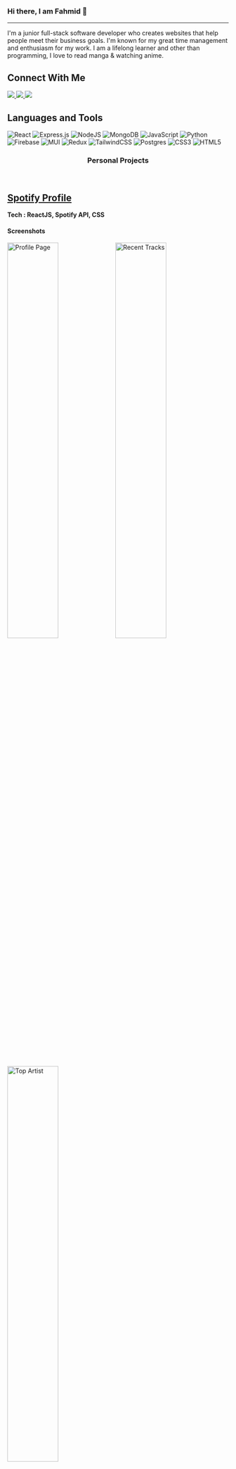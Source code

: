 ### Hi there, I am Fahmid 👋

---

I'm a junior full-stack software developer who creates websites that help people meet their business goals. I'm known for my great time management and enthusiasm for my work. I am a lifelong learner and other than programming, I love to read manga & watching anime.

<h2>Connect With Me</h2>



<a href="mailto:fahmidsakib97@gmail.com">
  <img src="https://img.shields.io/badge/Gmail-D14836?style=for-the-badge&logo=gmail&logoColor=white">
</a> 
<a href="https://linkedin.com/in/fahmidsakib">
  <img src="https://img.shields.io/badge/Linkedin-0A66C2?style=for-the-badge&logo=linkedin&logoColor=white">
</a> 

<a href="https://twitter.com/fahmidsakib">
  <img src="https://img.shields.io/badge/Twitter-1DA1F2?style=for-the-badge&logo=twitter&logoColor=white">
</a> 


## Languages and Tools

![React](https://img.shields.io/badge/react-%2320232a.svg?style=for-the-badge&logo=react&logoColor=%2361DAFB) 
![Express.js](https://img.shields.io/badge/express.js-%23404d59.svg?style=for-the-badge&logo=express&logoColor=%2361DAFB) 
![NodeJS](https://img.shields.io/badge/node.js-6DA55F?style=for-the-badge&logo=node.js&logoColor=white) 
![MongoDB](https://img.shields.io/badge/MongoDB-%234ea94b.svg?style=for-the-badge&logo=mongodb&logoColor=white) 
![JavaScript](https://img.shields.io/badge/javascript-%23323330.svg?style=for-the-badge&logo=javascript&logoColor=%23F7DF1E) 
![Python](https://img.shields.io/badge/python-3670A0?style=for-the-badge&logo=python&logoColor=ffdd54) 
![Firebase](https://img.shields.io/badge/firebase-%23039BE5.svg?style=for-the-badge&logo=firebase) 
![MUI](https://img.shields.io/badge/MUI-%230081CB.svg?style=for-the-badge&logo=material-ui&logoColor=white) 
![Redux](https://img.shields.io/badge/redux-%23593d88.svg?style=for-the-badge&logo=redux&logoColor=white) 
![TailwindCSS](https://img.shields.io/badge/tailwindcss-%2338B2AC.svg?style=for-the-badge&logo=tailwind-css&logoColor=white) 
![Postgres](https://img.shields.io/badge/postgres-%23316192.svg?style=for-the-badge&logo=postgresql&logoColor=white) 
![CSS3](https://img.shields.io/badge/css3-%231572B6.svg?style=for-the-badge&logo=css3&logoColor=white) 
![HTML5](https://img.shields.io/badge/html5-%23E34F26.svg?style=for-the-badge&logo=html5&logoColor=white) 


### <p align=center >Personal Projects</p>
<br/>

## <a href="https://spotify-profile-fahmid.vercel.app/">Spotify Profile</a>
**Tech : ReactJS, Spotify API, CSS**

#### Screenshots
<div style="dispaly: flex: justify-content: center">
<img src = "https://user-images.githubusercontent.com/70453428/193205274-ec4a7797-2cfc-4367-859a-107cc1f1a60d.png" alt = "Profile Page" width="48%"/> 
<img src = "https://user-images.githubusercontent.com/70453428/193205376-2c82520f-027e-4542-a548-0def0cb35b12.png" alt = "Recent Tracks" width= "48%"/> 
<img src = "https://user-images.githubusercontent.com/70453428/193205560-60348396-fb08-45f9-8ef3-7eccbbb43a0e.png" alt = "Top Artist" width= "48%"/>
 </div>
 <br/>
 
 
 ## <a href="https://kahoot-fs.vercel.app/">Kahoot</a>
**Tech : ReactJS, MUI, Socket**

#### Screenshots
<div style="dispaly: flex: justify-content: center">
<img src = "https://user-images.githubusercontent.com/70453428/193206213-28edc846-8e9d-4374-aa1d-c444583dc592.png" alt = "Login Page" width="48%"/> 
<img src = "https://user-images.githubusercontent.com/70453428/193206312-b999d935-49ec-4ef8-86e7-f3813218dbdb.png" alt = "Home" width= "48%"/> 
<img src = "https://user-images.githubusercontent.com/70453428/193206650-c63d79e3-4232-4412-8dfa-553c3827d133.png" alt = "Edit Quiz" width= "48%"/>
<img src = "https://user-images.githubusercontent.com/70453428/193207082-ba695725-144e-4dd9-af0a-54823242356b.png" alt = "Playing" width= "48%"/>
 </div>
 <br/>



 ## <a href="https://tictactoe-frs.netlify.app/">TicTacToe</a>
**Tech : ReactJS, Socket**

![image](https://user-images.githubusercontent.com/70453428/193208253-f66eff3f-0a9a-4f19-82d6-7106b74e7481.png) home
![image](https://user-images.githubusercontent.com/70453428/193208445-fca5a5b7-dcf9-459e-acfe-82debea8f02e.png) waiting
![image](https://user-images.githubusercontent.com/70453428/193208551-61738d81-5039-49a8-a58d-477ae39d4988.png) playing
![image](https://user-images.githubusercontent.com/70453428/193208749-2a2ac0f7-8ee9-4621-87c5-e44174f147ae.png) winning





#### Screenshots
<div style="dispaly: flex: justify-content: center">
<img src = "https://user-images.githubusercontent.com/70453428/193206213-28edc846-8e9d-4374-aa1d-c444583dc592.png" alt = "Login Page" width="48%"/> 
<img src = "https://user-images.githubusercontent.com/70453428/193206312-b999d935-49ec-4ef8-86e7-f3813218dbdb.png" alt = "Home" width= "48%"/> 
<img src = "https://user-images.githubusercontent.com/70453428/193206650-c63d79e3-4232-4412-8dfa-553c3827d133.png" alt = "Edit Quiz" width= "48%"/>
<img src = "https://user-images.githubusercontent.com/70453428/193207082-ba695725-144e-4dd9-af0a-54823242356b.png" alt = "Playing" width= "48%"/>
 </div>
 <br/>


## Education
###  McLaren College
- **Program: Full Stack Online Course**
- **Period: June 2022 - September 2022 (3 Months)**
 
This was a full-time online course focused on web development using MERN stack.

[More detailed curriculum](https://mclarencollege.in/course-module/)


###  Brac University
- **Program: Bachelor of Science in Computer Science & Engineering**
- **Period:  May 2017 - September 2021**
 
 
 ---

### My Stats

![Top Langs](https://github-readme-stats.vercel.app/api/top-langs/?username=fahmidsakib&theme=nord&hide=TeX&layout=compact) 

![Code Wars](https://www.codewars.com/users/fahmidsakib/badges/large)

![GitHub Streak](https://github-readme-streak-stats.herokuapp.com/?user=fahmiidsakib&theme=nord)  

![Visitor Badge](https://visitor-badge.laobi.icu/badge?page_id=fahmidsakib.fahmidsakib)


## Stats

<img src="https://github-readme-stats.vercel.app/api?username=fahmidsakib&theme=nightowl&hide_border=false&include_all_commits=false&count_private=true" alt="fahmidsakib" />

<img  src="https://github-readme-streak-stats.herokuapp.com/?user=fahmidsakib&theme=nightowl&hide_border=false" alt="fahmidsakib" />

<img  src="https://github-readme-stats.vercel.app/api/top-langs/?username=fahmidsakib&theme=nightowl&hide_border=false&include_all_commits=true&count_private=true&layout=compact" alt="fahmidsakib" />
